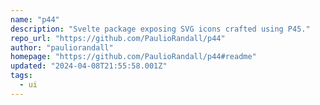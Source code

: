 ```yaml
---
name: "p44"
description: "Svelte package exposing SVG icons crafted using P45."
repo_url: "https://github.com/PaulioRandall/p44"
author: "pauliorandall"
homepage: "https://github.com/PaulioRandall/p44#readme"
updated: "2024-04-08T21:55:58.001Z"
tags: 
  - ui
---
```

